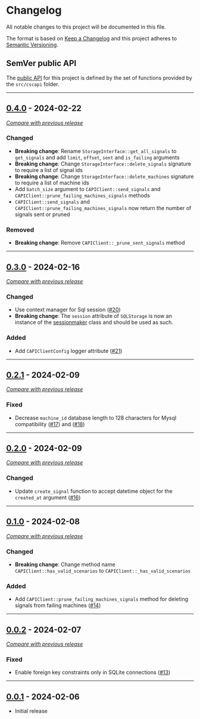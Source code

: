 # Changelog
All notable changes to this project will be documented in this file.

The format is based on [Keep a Changelog](https://keepachangelog.com/en/) and this project adheres to [Semantic Versioning](https://semver.org/spec/v2.0.0.html).

## SemVer public API

The [public API](https://semver.org/spec/v2.0.0.html#spec-item-1)  for this project is defined by the set of 
functions provided by the `src/cscapi` folder.

--- 

## [0.4.0](https://github.com/crowdsecurity/python-capi-sdk/releases/tag/v0.4.0) - 2024-02-22
[_Compare with previous release_](https://github.com/crowdsecurity/python-capi-sdk/compare/v0.3.0...v0.4.0)


### Changed

- **Breaking change**: Rename `StorageInterface::get_all_signals` to `get_signals` and add `limit`, `offset`, `sent` and `is_failing` arguments
- **Breaking change**: Change `StorageInterface::delete_signals` signature to require a list of signal ids
- **Breaking change**: Change `StorageInterface::delete_machines` signature to require a list of machine ids
- Add `batch_size` argument to `CAPIClient::send_signals` and `CAPIClient::prune_failing_machines_signals` methods
- `CAPIClient::send_signals` and `CAPIClient::prune_failing_machines_signals` now return the number of signals sent or pruned

### Removed

- **Breaking change**: Remove `CAPIClient::_prune_sent_signals` method


---

## [0.3.0](https://github.com/crowdsecurity/python-capi-sdk/releases/tag/v0.3.0) - 2024-02-16
[_Compare with previous release_](https://github.com/crowdsecurity/python-capi-sdk/compare/v0.2.1...v0.3.0)


### Changed

- Use context manager for Sql session ([#20](https://github.com/crowdsecurity/python-capi-sdk/pull/20))
- **Breaking change**: The `session` attribute of `SQLStorage` is now an instance of the [sessionmaker](https://docs.sqlalchemy.org/en/20/orm/session_api.html#sqlalchemy.orm.sessionmaker) class and should be used as such.

### Added

- Add `CAPIClientConfig` logger attribute ([#21](https://github.com/crowdsecurity/python-capi-sdk/pull/21))


---



## [0.2.1](https://github.com/crowdsecurity/python-capi-sdk/releases/tag/v0.2.1) - 2024-02-09
[_Compare with previous release_](https://github.com/crowdsecurity/python-capi-sdk/compare/v0.2.0...v0.2.1)


### Fixed

- Decrease `machine_id` database length to 128 characters for Mysql compatibility ([#17](https://github.com/crowdsecurity/python-capi-sdk/pull/17)) and ([#18](https://github.com/crowdsecurity/python-capi-sdk/pull/18))

---

## [0.2.0](https://github.com/crowdsecurity/python-capi-sdk/releases/tag/v0.2.0) - 2024-02-09
[_Compare with previous release_](https://github.com/crowdsecurity/python-capi-sdk/compare/v0.1.0...v0.2.0)


### Changed

- Update `create_signal` function to accept datetime object for the `created_at` argument ([#16](https://github.com/crowdsecurity/python-capi-sdk/pull/16))

---

## [0.1.0](https://github.com/crowdsecurity/python-capi-sdk/releases/tag/v0.1.0) - 2024-02-08
[_Compare with previous release_](https://github.com/crowdsecurity/python-capi-sdk/compare/v0.0.2...v0.1.0)

### Changed

- **Breaking change**: Change method name `CAPIClient::has_valid_scenarios` to `CAPIClient::_has_valid_scenarios`

### Added

- Add `CAPIClient::prune_failing_machines_signals` method for deleting signals from failing machines ([#14](https://github.com/crowdsecurity/python-capi-sdk/pull/14))


---

## [0.0.2](https://github.com/crowdsecurity/python-capi-sdk/releases/tag/v0.0.2) - 2024-02-07
[_Compare with previous release_](https://github.com/crowdsecurity/python-capi-sdk/compare/v0.0.1...v0.0.2)


### Fixed

- Enable foreign key constraints only in SQLite connections ([#13](https://github.com/crowdsecurity/python-capi-sdk/pull/13))

---

## [0.0.1](https://github.com/crowdsecurity/python-capi-sdk/releases/tag/v0.0.1) - 2024-02-06

- Initial release
